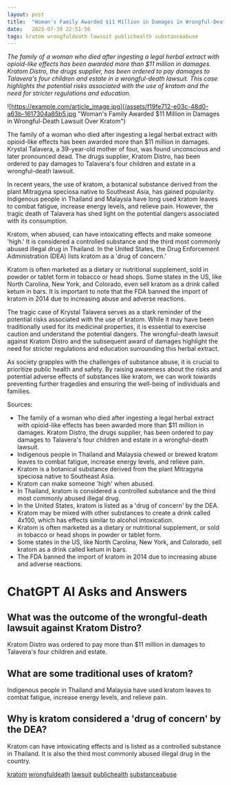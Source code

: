 ```yaml
---
layout: post
title:  "Woman's Family Awarded $11 Million in Damages in Wrongful-Death Lawsuit Over Kratom"
date:   2023-07-30 22:51:56 
tags: kratom wrongfuldeath lawsuit publichealth substanceabuse
---
```

*The family of a woman who died after ingesting a legal herbal extract with opioid-like effects has been awarded more than $11 million in damages. Kratom Distro, the drugs supplier, has been ordered to pay damages to Talavera's four children and estate in a wrongful-death lawsuit. This case highlights the potential risks associated with the use of kratom and the need for stricter regulations and education.*

![https://example.com/article_image.jpg](/assets/f19fe712-e03c-48d0-a63b-1617304a85b5.jpg "Woman's Family Awarded $11 Million in Damages in Wrongful-Death Lawsuit Over Kratom")

The family of a woman who died after ingesting a legal herbal extract with opioid-like effects has been awarded more than $11 million in damages. Krystal Talavera, a 39-year-old mother of four, was found unconscious and later pronounced dead. The drugs supplier, Kratom Distro, has been ordered to pay damages to Talavera's four children and estate in a wrongful-death lawsuit.

In recent years, the use of kratom, a botanical substance derived from the plant Mitragyna speciosa native to Southeast Asia, has gained popularity. Indigenous people in Thailand and Malaysia have long used kratom leaves to combat fatigue, increase energy levels, and relieve pain. However, the tragic death of Talavera has shed light on the potential dangers associated with its consumption.

Kratom, when abused, can have intoxicating effects and make someone 'high.' It is considered a controlled substance and the third most commonly abused illegal drug in Thailand. In the United States, the Drug Enforcement Administration (DEA) lists kratom as a 'drug of concern.'

Kratom is often marketed as a dietary or nutritional supplement, sold in powder or tablet form in tobacco or head shops. Some states in the US, like North Carolina, New York, and Colorado, even sell kratom as a drink called ketum in bars. It is important to note that the FDA banned the import of kratom in 2014 due to increasing abuse and adverse reactions.

The tragic case of Krystal Talavera serves as a stark reminder of the potential risks associated with the use of kratom. While it may have been traditionally used for its medicinal properties, it is essential to exercise caution and understand the potential dangers. The wrongful-death lawsuit against Kratom Distro and the subsequent award of damages highlight the need for stricter regulations and education surrounding this herbal extract.

As society grapples with the challenges of substance abuse, it is crucial to prioritize public health and safety. By raising awareness about the risks and potential adverse effects of substances like kratom, we can work towards preventing further tragedies and ensuring the well-being of individuals and families.

Sources:
- The family of a woman who died after ingesting a legal herbal extract with opioid-like effects has been awarded more than $11 million in damages. Kratom Distro, the drugs supplier, has been ordered to pay damages to Talavera's four children and estate in a wrongful-death lawsuit.
- Indigenous people in Thailand and Malaysia chewed or brewed kratom leaves to combat fatigue, increase energy levels, and relieve pain.
- Kratom is a botanical substance derived from the plant Mitragyna speciosa native to Southeast Asia.
- Kratom can make someone 'high' when abused.
- In Thailand, kratom is considered a controlled substance and the third most commonly abused illegal drug.
- In the United States, kratom is listed as a 'drug of concern' by the DEA.
- Kratom may be mixed with other substances to create a drink called 4x100, which has effects similar to alcohol intoxication.
- Kratom is often marketed as a dietary or nutritional supplement, or sold in tobacco or head shops in powder or tablet form.
- Some states in the US, like North Carolina, New York, and Colorado, sell kratom as a drink called ketum in bars.
- The FDA banned the import of kratom in 2014 due to increasing abuse and adverse reactions.


# ChatGPT AI Asks and Answers
## What was the outcome of the wrongful-death lawsuit against Kratom Distro?
Kratom Distro was ordered to pay more than $11 million in damages to Talavera's four children and estate.

## What are some traditional uses of kratom?
Indigenous people in Thailand and Malaysia have used kratom leaves to combat fatigue, increase energy levels, and relieve pain.

## Why is kratom considered a 'drug of concern' by the DEA?
Kratom can have intoxicating effects and is listed as a controlled substance in Thailand. It is also the third most commonly abused illegal drug in the country.


[kratom](/tags/kratom) [wrongfuldeath](/tags/wrongfuldeath) [lawsuit](/tags/lawsuit) [publichealth](/tags/publichealth) [substanceabuse](/tags/substanceabuse)